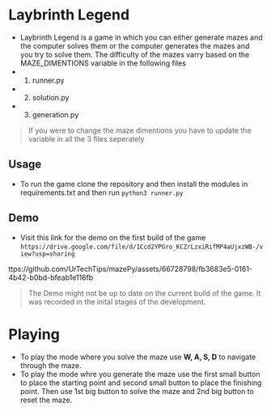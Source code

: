 # Laybrinth Legend

-   Laybrinth Legend is a game in which you can either generate mazes and the computer solves them or the computer generates the mazes and you try to solve them. The difficulty of the mazes varry based on the MAZE_DIMENTIONS variable in the following files
-   1.  runner.py
-   2.  solution.py
-   3.  generation.py

> If you were to change the maze dimentions you have to update the variable in all the 3 files seperately

## Usage

-   To run the game clone the repository and then install the modules in requirements.txt and then run `python3 runner.py`

## Demo

-   Visit this link for the demo on the first build of the game `https://drive.google.com/file/d/1Ccd2YPGro_KCZrLzxiRifMP4aUjxzWB-/view?usp=sharing`

ttps://github.com/UrTechTips/mazePy/assets/66728798/fb3683e5-0161-4b42-b0bd-bfeab1e116fb
> The Demo might not be up to date on the current build of the game. It was recorded in the inital stages of the development.

# Playing

-   To play the mode where you solve the maze use **W, A, S, D** to navigate through the maze.
-   To play the mode whre you generate the maze use the first small button to place the starting point and second small button to place the finishing point. Then use 1st big button to solve the maze and 2nd big button to reset the maze.
